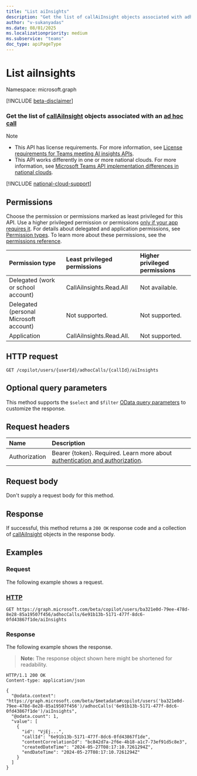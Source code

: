```yaml
---
title: "List aiInsights"
description: "Get the list of callAiInsight objects associated with adhoc calls."
author: "v-sukanyadas"
ms.date: 08/01/2025
ms.localizationpriority: medium
ms.subservice: "teams"
doc_type: apiPageType
---
```

# List aiInsights

Namespace: microsoft.graph

[!INCLUDE [beta-disclaimer](../../includes/beta-disclaimer.md)]

### Get the list of [callAiInsight](../resources/callaiinsight.md) objects associated with an [ad hoc call](adhoccall.md)

> [!NOTE]
>
> * This API has license requirements. For more information, see [License requirements for Teams meeting AI insights APIs](/graph/teams-licenses#license-requirements-for-teams-meeting-ai-insights-apis).
> * This API works differently in one or more national clouds. For more information, see [Microsoft Teams API implementation differences in national clouds](/graph/teamwork-national-cloud-differences).

[!INCLUDE [national-cloud-support](../../includes/global-only.md)]

## Permissions

Choose the permission or permissions marked as least privileged for this API. Use a higher privileged permission or permissions [only if your app requires it](/graph/permissions-overview#best-practices-for-using-microsoft-graph-permissions). For details about delegated and application permissions, see [Permission types](/graph/permissions-overview#permission-types). To learn more about these permissions, see the [permissions reference](/graph/permissions-reference).

|Permission type|Least privileged permissions|Higher privileged permissions|
|:---|:---|:---|
|Delegated (work or school account)|CallAiInsights.Read.All|Not available.|
|Delegated (personal Microsoft account)|Not supported.|Not supported.|
|Application|CallAiInsights.Read.All.|Not supported.|

## HTTP request

 ``` http
 GET /copilot/users/{userId}/adhocCalls/{callId}/aiInsights
 ```
## Optional query parameters

This method supports the `$select` and `$filter` [OData query parameters](/graph/query-parameters) to customize the response.

## Request headers

|Name|Description|
|:---|:---|
|Authorization|Bearer {token}. Required. Learn more about [authentication and authorization](/graph/auth/auth-concepts).|

## Request body

Don't supply a request body for this method.

## Response

If successful, this method returns a `200 OK` response code and a collection of [callAiInsight](../resources/callaiinsight.md) objects in the response body.

## Examples

### Request

The following example shows a request.

### [HTTP](#tab/http)
<!-- {
  "blockType": "request",
  "name": "list_callaiinsight_adhoccalls",
  "sampleKeys": ["ba321e0d-79ee-478d-8e28-85a19507f456", "6e91b13b-5171-477f-8dc6-0fd43867f1de"]
}
-->
``` http
GET https://graph.microsoft.com/beta/copilot/users/ba321e0d-79ee-478d-8e28-85a19507f456/adhocCalls/6e91b13b-5171-477f-8dc6-0fd43867f1de/aiInsights
```

### Response

The following example shows the response.

>**Note:** The response object shown here might be shortened for readability.

<!-- {
  "blockType": "response",
  "truncated": true,
  "@odata.type": "Collection(microsoft.graph.callAiInsight)"
}
-->

``` http
HTTP/1.1 200 OK
Content-type: application/json

{
  "@odata.context": "https://graph.microsoft.com/beta/$metadata#copilot/users('ba321e0d-79ee-478d-8e28-85a19507f456')/adhocCalls('6e91b13b-5171-477f-8dc6-0fd43867f1de')/aiInsights",
  "@odata.count": 1,
  "value": [
    {
      "id": "VjEj...",
      "callId": "6e91b13b-5171-477f-8dc6-0fd43867f1de",
      "contentCorrelationId": "bc842d7a-2f6e-4b18-a1c7-73ef91d5c8e3",
      "createdDateTime": "2024-05-27T08:17:10.7261294Z",
      "endDateTime": "2024-05-27T08:17:10.7261294Z"
    }
  ]
}
```